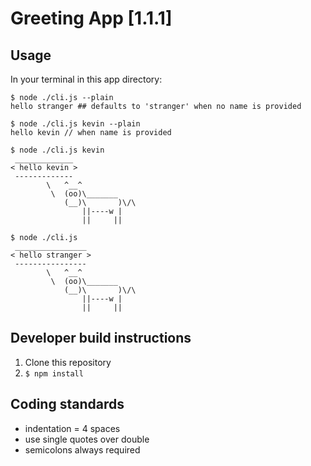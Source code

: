 # Greeting App [1.1.1]

## Usage
In your terminal in this app directory:
```
$ node ./cli.js --plain
hello stranger ## defaults to 'stranger' when no name is provided

$ node ./cli.js kevin --plain
hello kevin // when name is provided
```
```
$ node ./cli.js kevin
 _____________
< hello kevin >
 -------------
        \   ^__^
         \  (oo)\_______
            (__)\       )\/\
                ||----w |
                ||     ||

$ node ./cli.js
 ________________
< hello stranger >
 ----------------
        \   ^__^
         \  (oo)\_______
            (__)\       )\/\
                ||----w |
                ||     ||
```
## Developer build instructions
1. Clone this repository
2. `$ npm install`

## Coding standards
- indentation = 4 spaces
- use single quotes over double
- semicolons always required